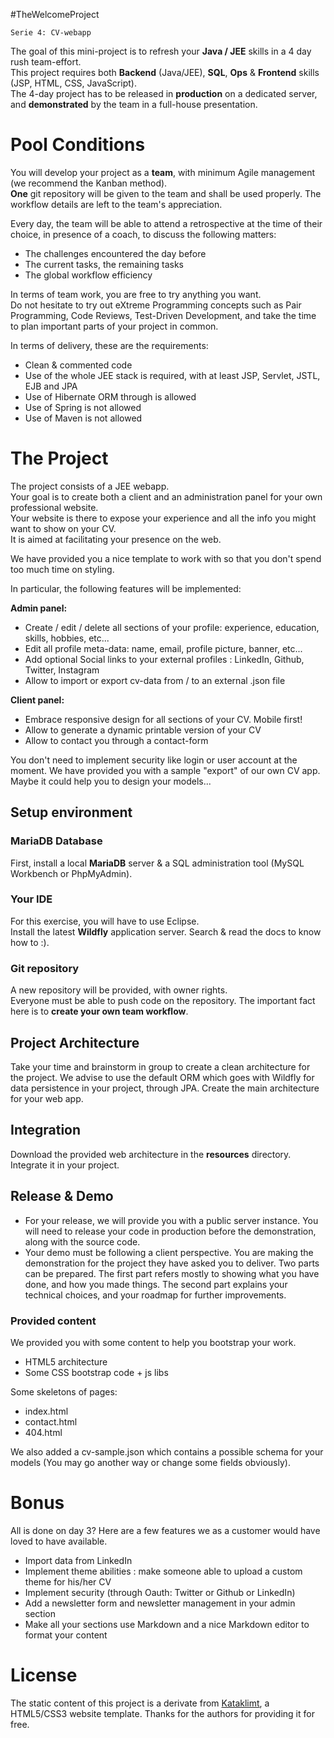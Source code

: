 #TheWelcomeProject

`Serie 4: CV-webapp`

The goal of this mini-project is to refresh your **Java / JEE** skills in a 4 day rush team-effort.  
This project requires both **Backend** (Java/JEE), **SQL**, **Ops** & **Frontend** skills (JSP, HTML, CSS, JavaScript).  
The 4-day project has to be released in **production** on a dedicated server, and **demonstrated** by the team in a full-house presentation.

# Pool Conditions
You will develop your project as a **team**, with minimum Agile management (we recommend the Kanban method).  
**One** git repository will be given to the team and shall be used properly. The workflow details are left to the team's appreciation.

Every day, the team will be able to attend a retrospective at the time of their choice, in presence of a coach, to discuss the following matters:
 * The challenges encountered the day before
 * The current tasks, the remaining tasks
 * The global workflow efficiency

In terms of team work, you are free to try anything you want.  
Do not hesitate to try out eXtreme Programming concepts such as Pair Programming, Code Reviews, Test-Driven Development, and take the time to plan important parts of your project in common.

In terms of delivery, these are the requirements:
   * Clean & commented code
   * Use of the whole JEE stack is required, with at least JSP, Servlet, JSTL, EJB and JPA
   * Use of Hibernate ORM through is allowed
   * Use of Spring is not allowed
   * Use of Maven is not allowed

# The Project    
The project consists of a JEE webapp.  
Your goal is to create both a client and an administration panel for your own professional website.  
Your website is there to expose your experience and all the info you might want to show on your CV.  
It is aimed at facilitating your presence on the web.

We have provided you a nice template to work with so that you don't spend too much time on styling.

In particular, the following features will be implemented:  

**Admin panel:**
  * Create / edit / delete all sections of your profile: experience, education, skills, hobbies, etc...
  * Edit all profile meta-data: name, email, profile picture, banner, etc...
  * Add optional Social links to your external profiles : LinkedIn, Github, Twitter, Instagram
  * Allow to import or export cv-data from / to an external .json file

**Client panel:**
  * Embrace responsive design for all sections of your CV. Mobile first!
  * Allow to generate a dynamic printable version of your CV
  * Allow to contact you through a contact-form

You don't need to implement security like login or user account at the moment.
We have provided you with a sample "export" of our own CV app. Maybe it could help you to design your models...

## Setup environment

### MariaDB Database
First, install a local **MariaDB** server & a SQL administration tool (MySQL Workbench or PhpMyAdmin).

### Your IDE
For this exercise, you will have to use Eclipse.  
Install the latest **Wildfly** application server. Search & read the docs to know how to :).

### Git repository
A new repository will be provided, with owner rights.  
Everyone must be able to push code on the repository. The important fact here is to **create your own team workflow**.

## Project Architecture
Take your time and brainstorm in group to create a clean architecture for the project.
We advise to use the default ORM which goes with Wildfly for data persistence in your project, through JPA.
Create the main architecture for your web app.

## Integration
Download the provided web architecture in the **resources** directory.
Integrate it in your project.

## Release & Demo
 * For your release, we will provide you with a public server instance. You will need to release your code in production before the demonstration, along with the source code.
 * Your demo must be following a client perspective. You are making the demonstration for the project they have asked you to deliver. Two parts can be prepared. The first part refers mostly to showing what you have done, and how you made things. The second part explains your technical choices, and your roadmap for further improvements.

### Provided content

We provided you with some content to help you bootstrap your work.
  - HTML5 architecture
  - Some CSS bootstrap code + js libs

Some skeletons of pages:
  - index.html
  - contact.html
  - 404.html

We also added a cv-sample.json which contains a possible schema for your models
(You may go another way or change some fields obviously).

# Bonus
All is done on day 3?
Here are a few features we as a customer would have loved to have available.
 * Import data from LinkedIn
 * Implement theme abilities : make someone able to upload a custom theme for his/her CV
 * Implement security (through Oauth: Twitter or Github or LinkedIn)
 * Add a newsletter form and newsletter management in your admin section
 * Make all your sections use Markdown and a nice Markdown editor to format your content

# License
The static content of this project is a derivate from [Kataklimt](https://www.html5xcss3.com/2012/12/html5-template-kataklimt.html), a HTML5/CSS3 website template.
Thanks for the authors for providing it for free.
